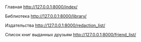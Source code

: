 Главная http://127.0.0.1:8000/index/

Библиотека http://127.0.0.1:8000/library/

Издательства http://127.0.0.1:8000/redaction_list/

Список книг выданных друзьям http://127.0.0.1:8000/friend_list/

